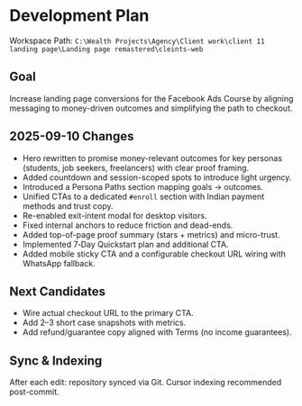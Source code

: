 # Development Plan

Workspace Path: `C:\Wealth Projects\Agency\Client work\client 11 landing page\Landing page remastered\cleints-web`

## Goal
Increase landing page conversions for the Facebook Ads Course by aligning messaging to money-driven outcomes and simplifying the path to checkout.

## 2025-09-10 Changes
- Hero rewritten to promise money-relevant outcomes for key personas (students, job seekers, freelancers) with clear proof framing.
- Added countdown and session-scoped spots to introduce light urgency.
- Introduced a Persona Paths section mapping goals → outcomes.
- Unified CTAs to a dedicated `#enroll` section with Indian payment methods and trust copy.
- Re-enabled exit-intent modal for desktop visitors.
- Fixed internal anchors to reduce friction and dead-ends.
- Added top-of-page proof summary (stars + metrics) and micro-trust.
- Implemented 7‑Day Quickstart plan and additional CTA.
- Added mobile sticky CTA and a configurable checkout URL wiring with WhatsApp fallback.

## Next Candidates
- Wire actual checkout URL to the primary CTA.
- Add 2–3 short case snapshots with metrics.
- Add refund/guarantee copy aligned with Terms (no income guarantees).

## Sync & Indexing
After each edit: repository synced via Git. Cursor indexing recommended post-commit.


